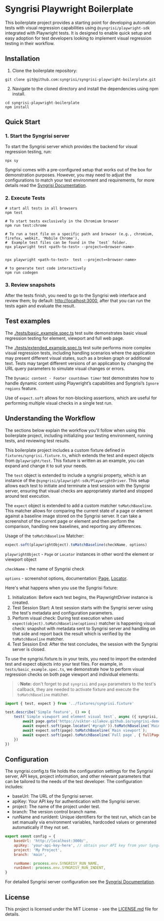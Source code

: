 # Syngrisi Playwright Boilerplate

This boilerplate project provides a starting point for developing automation tests with visual regression capabilities using `@syngrisi/playwright-sdk` integrated with Playwright tests. It is designed to enable quick setup and easy adoption for test developers looking to implement visual regression testing in their workflow.

## Installation

1. Clone the boilerplate repository:
```shell
git clone git@github.com:syngrisi/syngrisi-playwright-boilerplate.git
```
2. Navigate to the cloned directory and install the dependencies using npm install.
```shell
cd syngrisi-playwright-boilerplate
npm install
```

## Quick Start

### 1. Start the Syngrisi server

To start the Syngrisi server which provides the backend for visual regression testing, run:
```shell
npx sy
```
Syngrisi comes with a pre-configured setup that works out of the box for demonstration purposes. However, you may need to adjust the configurations to match your test environment and requirements, for more details read the [Syngrisi Documentation](https://syngrisi.github.io/syngrisi/modules/syngrisi.html).

### 2. Execute Tests

```shell
# start all tests in all browsers
npm test

# To start tests exclusively in the Chromium browser
npm run test:chrome

# To run a test file on a specific path and browser (e.g., chromium, firefox, webkit, 'Mobile Chrome'),
#  Example test files can be found in the `test` folder.
npx playwright test <path-to-test> --project=<browser-name>


npx playwright <path-to-test>  test --project=<browser-name>

# to generate test code interactively
npm run codegen
```

### 3. Review snapshots

After the tests finish, you need to go to the Syngrisi web interface and review them; by default: [http://localhost:3000](http://localhost:3000), after that you can run the tests again and evaluate the result.

## Test examples

The [./tests/basic_example.spec.ts](./tests/basic_example.spec.ts) test suite demonstrates basic visual regression testing for element, viewport and full web page. 

The [./tests/extended_example.spec.ts](./tests/extended_example.spec.ts) test suite performs more complex visual regression tests, including handling scenarios where the application may present different visual states, such as a broken graph or additional text. Tests may target different versions of an application by changing the URL query parameters to simulate visual changes or errors. 

The `Dynamic content - Footer countdown timer` test demonstrates how to handle dynamic content using Playwright’s capabilities and Syngrisi’s `Ignore regions` feature.

Use of `expect.soft` allows for non-blocking assertions, which are useful for performing multiple visual checks in a single test run.

## Understanding the Workflow

The sections below explain the workflow you'll follow when using this boilerplate project, including initializing your testing environment, running tests, and reviewing test results.

This boilerplate project includes a custom fixture defined in `fixtures/syngrisi.fixture.ts`, which extends the test and expect objects from `@playwright/test`. This fixture is written as an example, you can expand and change it to suit your needs. 

The `test` object is extended to include a syngrisi property, which is an instance of the `@syngrisi/playwright-sdk/PlaywrightDriver`. This setup allows each test to initiate and terminate a test session with the Syngrisi server, ensuring that visual checks are appropriately started and stopped around test execution.

The `expect` object is extended to add a custom matcher `toMatchBaseline`. This matcher allows for comparing the current state of a page or element against a baseline image stored on the Syngrisi server. It can take a screenshot of the current page or element and then perform the comparison, handling new baselines, and reporting any differences.

Usage of the `toMatchBaseline` Matcher:
```js
expect.soft(playwrightObject).toMatchBaseline(checkName, options)
```
`playwrightObject` -  `Page` or `Locator` instances in other word the element or viewport object

`checkName` - the name of Syngrisi check

`options` - screenshot options, documentation: [Page](https://playwright.dev/docs/api/class-page#page-screenshot), [Locator](https://playwright.dev/docs/api/class-locator#locator-screenshot). 

Here's what happens when you use the Syngrisi fixture:

1. Initialization: Before each test begins, the PlaywrightDriver instance is created.
2. Test Session Start: A test session starts with the Syngrisi server using the test's metadata and configuration parameters.
3. Perform visual check: During test execution when used `expect(object).toMatchBaseline(options)` matcher is happening visual check: snapshot with metadata sent to Syngrisi server and handling on that side and report back the result which is verified by the `toMatchBaseline` matcher.
4. Test Session End: After the test concludes, the session with the Syngrisi server is closed.

To use the syngrisi.fixture.ts in your tests, you need to import the extended test and expect objects into your test files. For example, in `tests/basic_example.spec.ts`, we demonstrate how to perform visual regression checks on both page viewport and individual elements:
> 💡**Note:** don't forget to put `syngrisi` and `page` parameters to the test's callback, they are needed to activate fixture and execute the `toMatchBaseline` matcher.
```js
import { test, expect } from '../fixtures/syngrisi.fixture'

test.describe('Simple feature', () => {
    test(`Simple viewport and element visual test`, async ({ syngrisi, page }) => {
        await page.goto('https://viktor-silakov.github.io/syngrisi-demo-app/');
        await expect.soft(page.locator('#graph')).toMatchBaseline(`Main graph`);
        await expect.soft(page).toMatchBaseline(`Main viewport`);
        await expect.soft(page).toMatchBaseline(`Full page`, { fullPage: true });
    })
})
```

## Configuration

The syngrisi.config.ts file holds the configuration settings for the Syngrisi server, API keys, project information, and other relevant parameters that can be tailored to the needs of the test developer. The configuration includes:

- baseUrl: The URL of the Syngrisi server.
- apiKey: Your API key for authentication with the Syngrisi server.
- project: The name of the project under test.
- branch: The version control branch name.
- runName and runIdent: Unique identifiers for the test run, which can be set manually via environment variables, hardcoded values or generated automatically if they not set.
```js
export const config = {
    baseUrl: 'http://localhost:3000/',
    apiKey: 'your-api-key-here', // obtain your API key from your Syngrisi account settings.
    project: 'My Project',
    branch: 'main',

    runName: process.env.SYNGRISY_RUN_NAME,
    runIdent: process.env.SYNGRISY_RUN_INDENT,
}
```
For detailed Syngrisi server configuration see the [Syngrisi Documentation](https://syngrisi.github.io/syngrisi/modules/syngrisi.html).

## License

This project is licensed under the MIT License - see the [LICENSE.md](./LICENSE.md) file for details.

